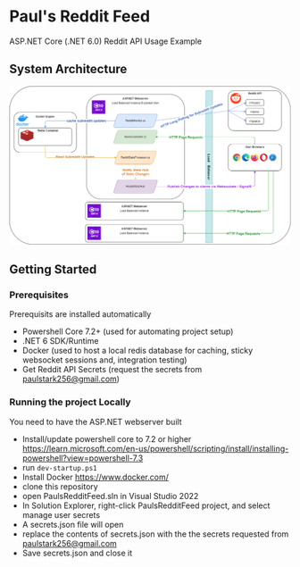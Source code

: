 # Paul's Reddit Feed

ASP.NET Core (.NET 6.0) Reddit API Usage Example

## System Architecture

![PaulsRedditFeed Software Architecture Diagram](AppArchitecture.png?raw=true "Title")

## Getting Started

### Prerequisites

Prerequisits are installed automatically

- Powershell Core 7.2+ (used for automating project setup)
- .NET 6 SDK/Runtime
- Docker (used to host a local redis database for caching, sticky websocket sessions and, integration testing)
- Get Reddit API Secrets (request the secrets from paulstark256@gmail.com)

### Running the project Locally

You need to have the ASP.NET webserver built

- Install/update powershell core to 7.2 or higher https://learn.microsoft.com/en-us/powershell/scripting/install/installing-powershell?view=powershell-7.3
- run `dev-startup.ps1`
- Install Docker https://www.docker.com/
- clone this repository
- open PaulsRedditFeed.sln in Visual Studio 2022
- In Solution Explorer, right-click PaulsRedditFeed project, and select manage user secrets
- A secrets.json file will open
- replace the contents of secrets.json with the the secrets requested from paulstark256@gmail.com
- Save secrets.json and close it
